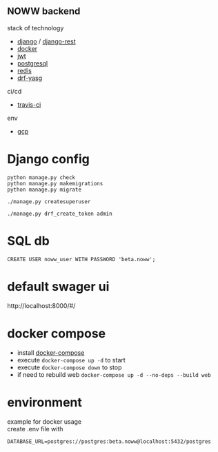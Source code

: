 ## NOWW backend

stack of technology

- [django](https://www.djangoproject.com/) / [django-rest](https://www.django-rest-framework.org/)
- [docker](https://www.docker.com/)
- [jwt](https://jwt.io/)
- [postgresql](https://www.postgresql.org/)
- [redis](https://redis.io/)
- [drf-yasg](https://github.com/axnsan12/drf-yasg)


ci/cd
- [travis-ci](https://travis-ci.org/)

env
- [gcp](https://cloud.google.com/)

# Django config      

```
python manage.py check 
python manage.py makemigrations 
python manage.py migrate

./manage.py createsuperuser

./manage.py drf_create_token admin

```

# SQL db

```
CREATE USER noww_user WITH PASSWORD 'beta.noww';
```

# default swager ui
http://localhost:8000/#/

# docker compose 
- install [docker-compose](https://docs.docker.com/compose/install/)    
- execute ```docker-compose up -d``` to start
- execute ```docker-compose down``` to stop
- if need to rebuild web ```docker-compose up -d --no-deps --build web```

# environment
example for docker usage   
create .env file with 
```
DATABASE_URL=postgres://postgres:beta.noww@localhost:5432/postgres
```
